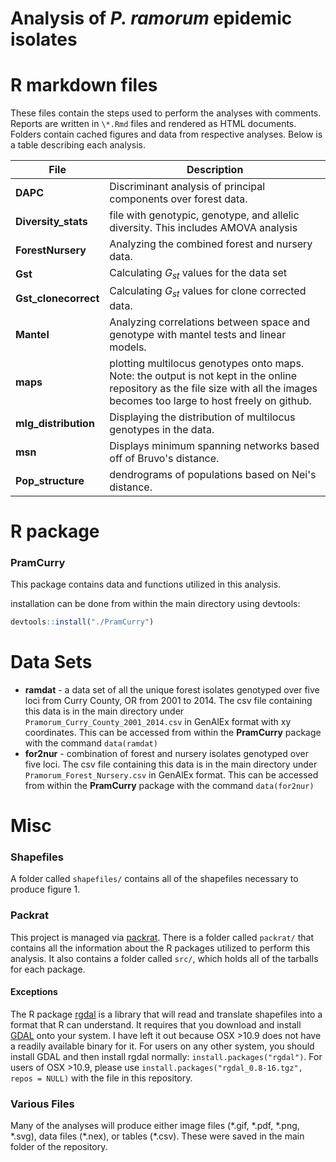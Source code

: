 # Analysis of *P. ramorum* epidemic isolates

R markdown files
========

These files contain the steps used to perform the analyses with comments.
Reports are written in `\*.Rmd` files and rendered as HTML documents. Folders
contain cached figures and data from respective analyses. Below is a table
describing each analysis.

|File|Description|
|----|----|
|**DAPC**|Discriminant analysis of principal components over forest data.|
|**Diversity_stats**|file with genotypic, genotype, and allelic diversity. This includes AMOVA analysis|
|**ForestNursery**|Analyzing the combined forest and nursery data.|
|**Gst**|Calculating $G_{st}$ values for the data set|
|**Gst_clonecorrect**|Calculating $G_{st}$ values for clone corrected data.|
|**Mantel**|Analyzing correlations between space and genotype with mantel tests and linear models.|
|**maps**| plotting multilocus genotypes onto maps. Note: the output is not kept in the online repository as the file size with all the images becomes too large to host freely on github.|
|**mlg_distribution**| Displaying the distribution of multilocus genotypes in the data. |
|**msn**| Displays minimum spanning networks based off of Bruvo's distance. |
|**Pop_structure**|dendrograms of populations based on Nei's distance.|

R package
=========

### PramCurry

This package contains data and functions utilized in this analysis.

installation can be done from within the main directory using devtools:

```r
devtools::install("./PramCurry")
```

Data Sets
=========

  - **ramdat** - a data set of all the unique forest isolates genotyped over
    five loci from Curry County, OR from 2001 to 2014. The csv file containing
    this data is in the main directory under
    `Pramorum_Curry_County_2001_2014.csv` in GenAlEx format with xy coordinates.
    This can be accessed from within the **PramCurry** package with the command
    `data(ramdat)`
  - **for2nur** - combination of forest and nursery isolates genotyped over five
    loci. The csv file containing this data is in the main directory under
    `Pramorum_Forest_Nursery.csv` in GenAlEx format. This can be accessed from
    within the **PramCurry** package with the command `data(for2nur)`
  
Misc
=========

### Shapefiles

A folder called `shapefiles/` contains all of the shapefiles necessary to
produce figure 1.

### Packrat

This project is managed via [packrat](http://rstudio.github.io/packrat/). There
is a folder called `packrat/` that contains all the information about the R
packages utilized to perform this analysis. It also contains a folder called
`src/`, which holds all of the tarballs for each package.

#### Exceptions

The R package [rgdal](http://cran.r-project.org/web/packages/rgdal/) is a
library that will read and translate shapefiles into a format that R can
understand. It requires that you download and install
[GDAL](http://www.gdal.org/) onto your system. I have left it out because OSX
\>10.9 does not have a readily available binary for it. For users on any other
system, you should install GDAL and then install rgdal normally:
`install.packages("rgdal")`. For users of OSX \>10.9, please use
`install.packages("rgdal_0.8-16.tgz", repos = NULL)` with the file in this
repository.

### Various Files

Many of the analyses will produce either image files (\*.gif, \*.pdf, \*.png,
\*.svg), data files (\*.nex), or tables (\*.csv). These were saved in the main
folder of the repository.